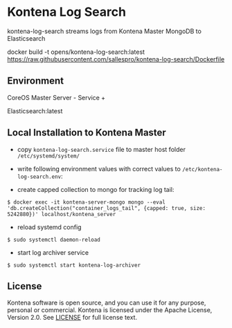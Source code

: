 # Kontena Log Search

kontena-log-search streams logs from Kontena Master MongoDB to Elasticsearch

docker build -t opens/kontena-log-search:latest https://raw.githubusercontent.com/sallespro/kontena-log-search/Dockerfile 

## Environment

CoreOS Master Server - Service
+

Elasticsearch:latest

## Local Installation to Kontena Master

- copy `kontena-log-search.service` file to master host folder `/etc/systemd/system/`
- write following environment values with correct values to
`/etc/kontena-log-search.env`:


- create capped collection to mongo for tracking log tail:

```
$ docker exec -it kontena-server-mongo mongo --eval 'db.createCollection("container_logs_tail", {capped: true, size: 5242880})' localhost/kontena_server
```

- reload systemd config

```
$ sudo systemctl daemon-reload
```

- start log archiver service

```
$ sudo systemctl start kontena-log-archiver
```

## License

Kontena software is open source, and you can use it for any purpose, personal or commercial. Kontena is licensed under the Apache License, Version 2.0. See [LICENSE](LICENSE) for full license text.
